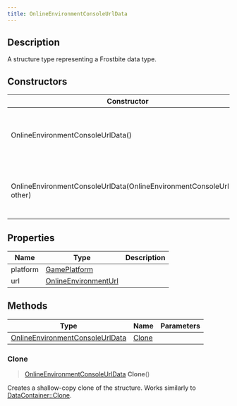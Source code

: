 ```yaml
---
title: OnlineEnvironmentConsoleUrlData
---
```

## Description

A structure type representing a Frostbite data type.

## Constructors

| Constructor                                                            | Description                                              |
| ---------------------------------------------------------------------- | -------------------------------------------------------- |
| OnlineEnvironmentConsoleUrlData()                                      | Create a new instance of this structure type.            |
| OnlineEnvironmentConsoleUrlData(OnlineEnvironmentConsoleUrlData other) | Create a reference copy of a structure of the same type. |

## Properties

| Name     | Type                                         | Description |
| -------- | -------------------------------------------- | ----------- |
| platform | [GamePlatform](GamePlatform)                 |             |
| url      | [OnlineEnvironmentUrl](OnlineEnvironmentUrl) |             |

## Methods

| Type                                                               | Name            | Parameters |
| ------------------------------------------------------------------ | --------------- | ---------- |
| [OnlineEnvironmentConsoleUrlData](OnlineEnvironmentConsoleUrlData) | [Clone](#clone) |            |

### Clone

> [OnlineEnvironmentConsoleUrlData](OnlineEnvironmentConsoleUrlData) **Clone**()

Creates a shallow-copy clone of the structure. Works similarly to [DataContainer::Clone](/vext/ref/shared/class/datacontainer#clone).
